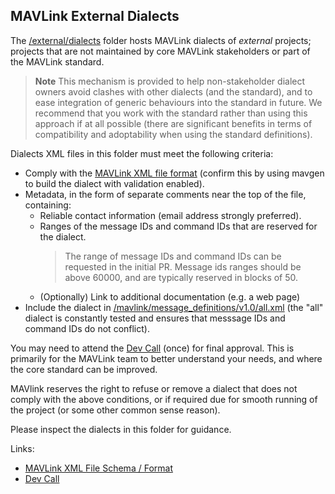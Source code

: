 ## MAVLink External Dialects ##

The [/external/dialects](https://github.com/mavlink/mavlink/tree/master/external/dialects) folder hosts MAVLink dialects of *external* projects; projects that are not maintained by core MAVLink stakeholders or part of the MAVLink standard.

> **Note** This mechanism is provided to help non-stakeholder dialect owners avoid clashes with other dialects (and the standard), and to ease integration of generic behaviours into the standard in future.
> We recommend that you work with the standard rather than using this approach if at all possible (there are significant benefits in terms of compatibility and adoptability when using the standard definitions).

Dialects XML files in this folder must meet the following criteria:

* Comply with the [MAVLink XML file format](https://mavlink.io/en/guide/xml_schema.html) (confirm this by using mavgen to build the dialect with validation enabled).
* Metadata, in the form of separate comments near the top of the file, containing:
  * Reliable contact information (email address strongly preferred).
  * Ranges of the message IDs and command IDs that are reserved for the dialect.
    > The range of message IDs and command IDs can be requested in the initial PR.
      Message ids ranges should be above 60000, and are typically reserved in blocks of 50.
  * (Optionally) Link to additional documentation (e.g. a web page)
* Include the dialect in [/mavlink/message_definitions/v1.0/all.xml](https://github.com/mavlink/mavlink/blob/master/message_definitions/v1.0/all.xml) (the "all" dialect is constantly tested and ensures that messsage IDs and command IDs do not conflict).

You may need to attend the [Dev Call](https://mavlink.io/en/about/support.html#dev_call) (once) for final approval.
This is primarily for the MAVLink team to better understand your needs, and where the core standard can be improved.

MAVlink reserves the right to refuse or remove a dialect that does not comply with the above conditions, or if required due for smooth running of the project (or some other common sense reason). 

Please inspect the dialects in this folder for guidance.


Links:
* [MAVLink XML File Schema / Format](https://mavlink.io/en/guide/xml_schema.html)
* [Dev Call](https://mavlink.io/en/about/support.html#dev_call)

